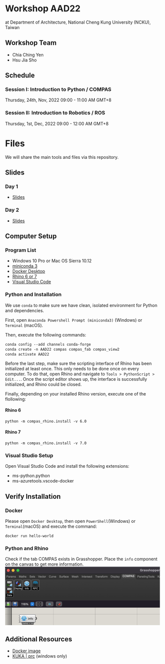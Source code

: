 # Workshop AAD22
at Department of Architecture, National Cheng Kung University (NCKU), Taiwan


## Workshop Team
* Chia Ching Yen
* Hsu Jia Sho


## Schedule
### Session I: Introduction to Python / COMPAS
Thursday, 24th, Nov, 2022
09:00 - 11:00 AM GMT+8


### Session II: Introduction to Robotics / ROS
Thursday, 1st, Dec, 2022
09:00 - 12:00 AM GMT+8


# Files
We will share the main tools and files via this repository.
## Slides
### Day 1
* [Slides](https://docs.google.com/presentation/d/1DhorE3vvWhWAOLSAfeg5oq3S4Y3-MM3D3Wjon9DCh2M/edit?usp=sharing)

### Day 2
* [Slides](https://docs.google.com/presentation/d/17n1b9e9IAHAsiMjselPw_gC6gt5imokxxhhlzrLS-Uc/edit?usp=sharing)



## Computer Setup
### Program List
* Windows 10 Pro or Mac OS Sierra 10.12
* [miniconda 3](https://docs.conda.io/en/latest/miniconda.html)
* [Docker Desktop](https://www.docker.com/products/docker-desktop) 
* [Rhino 6 or 7](https://www.rhino3d.com/download)
* [Visual Studio Code](https://code.visualstudio.com/)


### Python and Installation

We use `conda` to make sure we have clean, isolated environment for Python and dependencies.

First, open `Anaconda Powershell Prompt (miniconda3)` (Windows) or `Terminal` (macOS).

Then, execute the following commands:
```
conda config --add channels conda-forge
conda create -n AAD22 compas compas_fab compas_view2
conda activate AAD22
```
Before the last step, make sure the scripting interface of Rhino has been initialized at least once. This only needs to be done once on every computer. To do that, open Rhino and navigate to `Tools > PythonScript > Edit...`. Once the script editor shows up, the interface is successfully initialized, and Rhino could be closed.

Finally, depending on your installed Rhino version, execute one of the flollowing:

#### Rhino 6
```
python -m compas_rhino.install -v 6.0
```

#### Rhino 7
```
python -m compas_rhino.install -v 7.0
```
### Visual Studio Setup

Open Visual Studio Code and install the following extensions:
* ms-python.python
* ms-azuretools.vscode-docker

## Verify Installation
### Docker
Please open `Docker Desktop`, then open `PowerShell`(Windows) or `Terminal`(macOS) and execute the command:

```
docker run hello-world
```

### Python and Rhino
Check if the tab COMPAS exists in Grasshopper. Place the `info` component on the canvas to get more information.
![compas_installed_in_rhino](assets/img/compas_installed_in_rhino.png)



## Additional Resources
* [Docker image](https://drive.google.com/file/d/1oQp7KOB3NUe4sQQ90L28MwS-7EYIt0HW/view?usp=sharing)
* [KUKA | prc](https://drive.google.com/file/d/16zO1XpI57uaVzvpUgNZiE99s4IHOv_Zz/view?usp=sharing) (windows only)